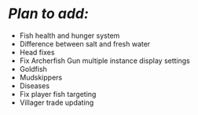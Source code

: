 # *Plan to add:*
- Fish health and hunger system
- Difference between salt and fresh water  
- Head fixes  
- Fix Archerfish Gun multiple instance display settings  
- Goldfish
- Mudskippers
- Diseases
- Fix player fish targeting
- Villager trade updating
